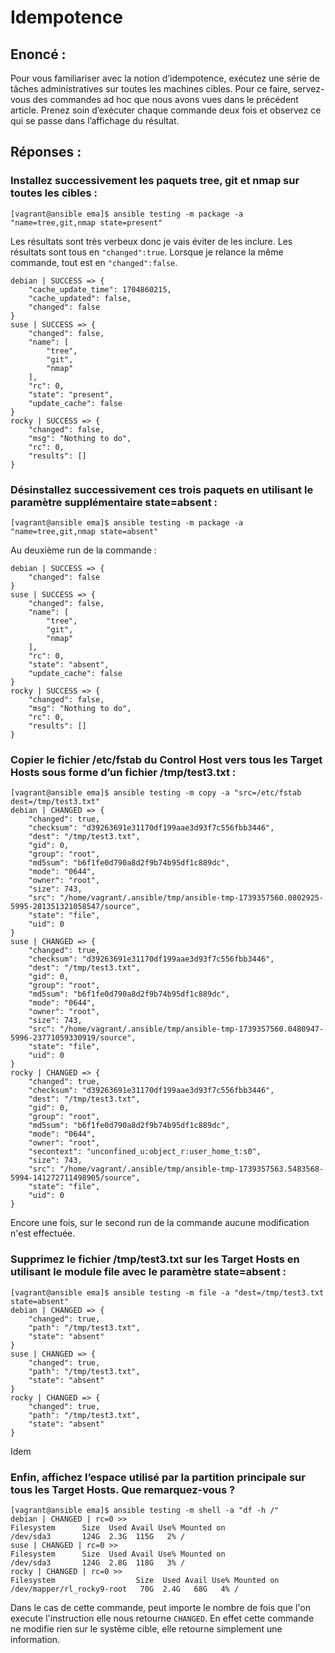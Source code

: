 # Idempotence

## Enoncé :
Pour vous familiariser avec la notion d’idempotence, exécutez une série de tâches administratives sur toutes les machines cibles. Pour ce faire, servez-vous des commandes ad hoc que nous avons vues dans le précédent article. Prenez soin d’exécuter chaque commande deux fois et observez ce qui se passe dans l’affichage du résultat.

## Réponses :

### Installez successivement les paquets tree, git et nmap sur toutes les cibles :
```
[vagrant@ansible ema]$ ansible testing -m package -a "name=tree,git,nmap state=present"
```
Les résultats sont très verbeux donc je vais éviter de les inclure. Les résultats sont tous en `"changed":true`.
Lorsque je relance la même commande, tout est en `"changed":false`.
```
debian | SUCCESS => {
    "cache_update_time": 1704860215,
    "cache_updated": false,
    "changed": false
}
suse | SUCCESS => {
    "changed": false,
    "name": [
        "tree",
        "git",
        "nmap"
    ],
    "rc": 0,
    "state": "present",
    "update_cache": false
}
rocky | SUCCESS => {
    "changed": false,
    "msg": "Nothing to do",
    "rc": 0,
    "results": []
}
```

### Désinstallez successivement ces trois paquets en utilisant le paramètre supplémentaire state=absent :
```
[vagrant@ansible ema]$ ansible testing -m package -a "name=tree,git,nmap state=absent"
```
Au deuxième run de la commande :
```
debian | SUCCESS => {
    "changed": false
}
suse | SUCCESS => {
    "changed": false,
    "name": [
        "tree",
        "git",
        "nmap"
    ],
    "rc": 0,
    "state": "absent",
    "update_cache": false
}
rocky | SUCCESS => {
    "changed": false,
    "msg": "Nothing to do",
    "rc": 0,
    "results": []
}
```

### Copier le fichier /etc/fstab du Control Host vers tous les Target Hosts sous forme d’un fichier /tmp/test3.txt :
```
[vagrant@ansible ema]$ ansible testing -m copy -a "src=/etc/fstab dest=/tmp/test3.txt"
debian | CHANGED => {
    "changed": true,
    "checksum": "d39263691e31170df199aae3d93f7c556fbb3446",
    "dest": "/tmp/test3.txt",
    "gid": 0,
    "group": "root",
    "md5sum": "b6f1fe0d790a8d2f9b74b95df1c889dc",
    "mode": "0644",
    "owner": "root",
    "size": 743,
    "src": "/home/vagrant/.ansible/tmp/ansible-tmp-1739357560.0802925-5995-281351321058547/source",
    "state": "file",
    "uid": 0
}
suse | CHANGED => {
    "changed": true,
    "checksum": "d39263691e31170df199aae3d93f7c556fbb3446",
    "dest": "/tmp/test3.txt",
    "gid": 0,
    "group": "root",
    "md5sum": "b6f1fe0d790a8d2f9b74b95df1c889dc",
    "mode": "0644",
    "owner": "root",
    "size": 743,
    "src": "/home/vagrant/.ansible/tmp/ansible-tmp-1739357560.0480947-5996-23771059330919/source",
    "state": "file",
    "uid": 0
}
rocky | CHANGED => {
    "changed": true,
    "checksum": "d39263691e31170df199aae3d93f7c556fbb3446",
    "dest": "/tmp/test3.txt",
    "gid": 0,
    "group": "root",
    "md5sum": "b6f1fe0d790a8d2f9b74b95df1c889dc",
    "mode": "0644",
    "owner": "root",
    "secontext": "unconfined_u:object_r:user_home_t:s0",
    "size": 743,
    "src": "/home/vagrant/.ansible/tmp/ansible-tmp-1739357563.5483568-5994-141272711498905/source",
    "state": "file",
    "uid": 0
}
```
Encore une fois, sur le second run de la commande aucune modification n'est effectuée.

### Supprimez le fichier /tmp/test3.txt sur les Target Hosts en utilisant le module file avec le paramètre state=absent :
```
[vagrant@ansible ema]$ ansible testing -m file -a "dest=/tmp/test3.txt state=absent"
debian | CHANGED => {
    "changed": true,
    "path": "/tmp/test3.txt",
    "state": "absent"
}
suse | CHANGED => {
    "changed": true,
    "path": "/tmp/test3.txt",
    "state": "absent"
}
rocky | CHANGED => {
    "changed": true,
    "path": "/tmp/test3.txt",
    "state": "absent"
}
```
Idem

### Enfin, affichez l’espace utilisé par la partition principale sur tous les Target Hosts. Que remarquez-vous ?
```
[vagrant@ansible ema]$ ansible testing -m shell -a "df -h /"
debian | CHANGED | rc=0 >>
Filesystem      Size  Used Avail Use% Mounted on
/dev/sda3       124G  2.3G  115G   2% /
suse | CHANGED | rc=0 >>
Filesystem      Size  Used Avail Use% Mounted on
/dev/sda3       124G  2.8G  118G   3% /
rocky | CHANGED | rc=0 >>
Filesystem                  Size  Used Avail Use% Mounted on
/dev/mapper/rl_rocky9-root   70G  2.4G   68G   4% /
```
Dans le cas de cette commande, peut importe le nombre de fois que l'on execute l'instruction elle nous retourne `CHANGED`. En effet cette commande ne modifie rien sur le système cible, elle retourne simplement une information. 